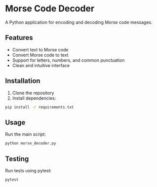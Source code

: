 # Morse Code Decoder

A Python application for encoding and decoding Morse code messages.

## Features
- Convert text to Morse code
- Convert Morse code to text
- Support for letters, numbers, and common punctuation
- Clean and intuitive interface

## Installation
1. Clone the repository
2. Install dependencies:
```bash
pip install -r requirements.txt
```

## Usage
Run the main script:
```bash
python morse_decoder.py
```

## Testing
Run tests using pytest:
```bash
pytest
```
